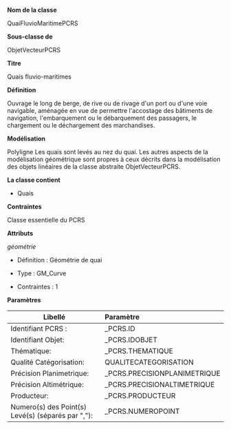 **Nom de la classe**

QuaiFluvioMaritimePCRS

**Sous-classe de**

ObjetVecteurPCRS

**Titre**

Quais fluvio-maritimes

**Définition**

Ouvrage le long de berge, de rive ou de rivage d'un port ou d'une voie navigable, aménagée en vue de permettre l'accostage des bâtiments de navigation, l'embarquement ou le débarquement des passagers, le chargement ou le déchargement des marchandises.  

**Modélisation**

Polyligne Les quais sont levés au nez du quai. Les autres aspects de la modélisation géométrique sont propres à  ceux décrits dans la modélisation des objets linéaires de la classe abstraite ObjetVecteurPCRS.

**La classe contient**
- Quais    

**Contraintes**

Classe essentielle du PCRS

**Attributs**

*géométrie*

- Définition : Géométrie de quai

- Type : GM_Curve

- Contraintes : 1

**Paramètres**

| Libellé | Paramètre |
| ---------|:-------------|
|Identifiant PCRS :|_PCRS.ID|
|Identifiant Objet:|_PCRS.IDOBJET|
|Thématique:|_PCRS.THEMATIQUE|
|Qualité Catégorisation:|QUALITECATEGORISATION|
|Précision Planimetrique:|_PCRS.PRECISIONPLANIMETRIQUE|
|Précision Altimétrique:|_PCRS.PRECISIONALTIMETRIQUE|
|Producteur:|_PCRS.PRODUCTEUR|
|Numero(s) des Point(s) Levé(s) (séparés par ","):|_PCRS.NUMEROPOINT|

